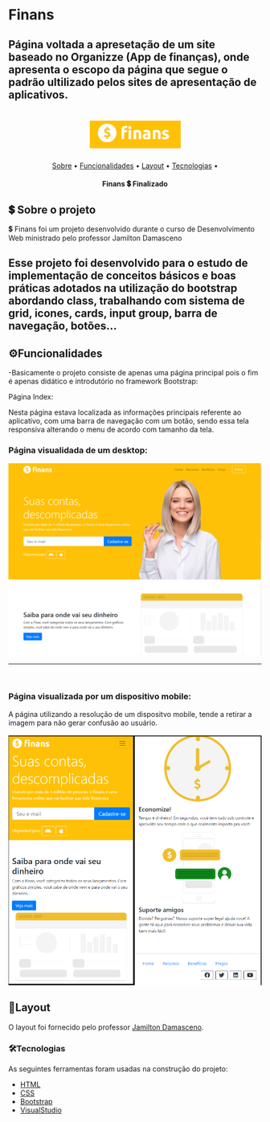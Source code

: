 # Finans
## Página voltada a apresetação de um site baseado no Organizze (App de finanças), onde apresenta o escopo da página que segue o padrão ultilizado pelos sites de apresentação de aplicativos.
<h1 align="center">
  <img title="Finans" src="logo.png" />
</h1>

<p align="center">
 <a href="#sobre-o-projeto">Sobre</a> •
 <a href="#funcionalidades">Funcionalidades</a> •
 <a href="#layout">Layout</a> • 
 <a href="#tecnologias">Tecnologias</a> • 
</p>

<h4 align="center"> 
	 Finans 💲 Finalizado
</h4>


## 💲 Sobre o projeto

💲 Finans foi um projeto desenvolvido durante o curso de Desenvolvimento Web ministrado pelo professor Jamilton Damasceno

Esse projeto foi desenvolvido para o estudo de implementação de conceitos básicos e boas práticas adotados na utilização do bootstrap abordando class, trabalhando com sistema
de grid, icones, cards, input group, barra de navegação, botões...
---

## ⚙Funcionalidades

-Basicamente o projeto consiste de apenas uma página principal pois o fim é apenas didático e introdutório no framework Bootstrap:

  Página Index:
  
  Nesta página estava localizada as informações principais referente ao aplicativo, com uma barra de navegação com um botão, sendo essa tela responsiva alterando o menu
  de acordo com tamanho da tela.
  
  <h3>Página visualidada de um desktop:</h3>
  <img title="Página principal" src="principal.png" />
  
  ---
  
  <br>
  
  <h3> Página visualizada por um dispositivo mobile:</h3>
  A página utilizando a resolução de um dispositvo mobile, tende a retirar a imagem para não gerar confusão ao usuário.
  <br>
  <br>
  <img title="Página principal" src="reponsivo Total.png" />
   

## 🎨Layout

O layout foi fornecido pelo professor 
[Jamilton Damasceno](https://www.linkedin.com/in/jamiltondamasceno/).


### 🛠Tecnologias

As seguintes ferramentas foram usadas na construção do projeto:

- [HTML](https://www.w3schools.com/html/default.asp)
- [CSS](https://www.w3schools.com/css/)
- [Bootstrap](https://getbootstrap.com/)
- [VisualStudio](https://visualstudio.microsoft.com/pt-br/)
